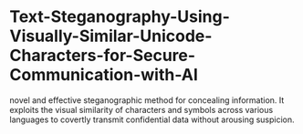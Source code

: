 # Text-Steganography-Using-Visually-Similar-Unicode-Characters-for-Secure-Communication-with-AI
novel and effective steganographic method ‎for concealing information. It exploits the visual similarity of characters and symbols ‎across various languages to covertly transmit confidential data without arousing ‎suspicion. 
